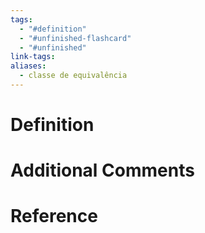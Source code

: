 ```yaml
---
tags:
  - "#definition"
  - "#unfinished-flashcard"
  - "#unfinished"
link-tags: 
aliases:
  - classe de equivalência
---
```

# Definition 


# Additional Comments


# Reference




